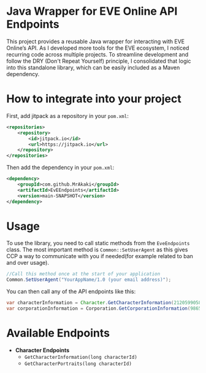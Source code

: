 # Java Wrapper for EVE Online API Endpoints
This project provides a reusable Java wrapper for interacting with EVE Online’s API. As I developed more tools for the EVE ecosystem, I noticed recurring code across multiple projects. To streamline development and follow the DRY (Don't Repeat Yourself) principle, I consolidated that logic into this standalone library, which can be easily included as a Maven dependency.

# How to integrate into your project
First, add jitpack as a repository in your `pom.xml`:

```xml
<repositories>
    <repository>
        <id>jitpack.io</id>
        <url>https://jitpack.io</url>
    </repository>
</repositories>
```
Then add the dependency in your `pom.xml`:

```xml
<dependency>
    <groupId>com.github.MrAkaki</groupId>
    <artifactId>EvEEndpoints</artifactId>
    <version>main-SNAPSHOT</version>
</dependency>
```

# Usage

To use the library, you need to call static methods from the `EveEndpoints` class. 
The most important method is `Common::SetUserAgent` as this gives CCP a way to communicate with you if needed(for example related to ban and over usage).

```java
//Call this method once at the start of your application
Common.SetUserAgent("YourAppName/1.0 (your email address)"); 
```

You can then call any of the API endpoints like this:

```java
var characterInformation = Character.GetCharacterInformation(2120599058);
var corporationInformation = Corporation.GetCorporationInformation(98659319);
```

# Available Endpoints
- **Character Endpoints**
  - `GetCharacterInformation(long characterId)`
  - `GetCharacterPortraits(long characterId)`
